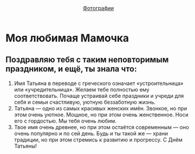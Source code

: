 <html>
  <head>
    <title>Поздравление_для_моей_мамы</title>
    <link rel="stylesheet" href="style1.css"/>
  </head>
  <body>
    <header>
      <a class="link-header" href="photos.html">Фотографии</a>
    </header>
    <main>
      <h1>Моя любимая Мамочка</h1>
      <h2>Поздравляю тебя с таким неповторимым праздником, и ещё, ты знала что:</h2>
      <ol>
        <li>Имя Татьяна в переводе с греческого означает «устроительница» или «учредительница». Желаем тебе полностью ему соответствовать. Почаще устраивай себе праздники и учреди для себя и семьи счастливую, уютную беззаботную жизнь.</li>
        <li>Татьяна — одно из самых красивых женских имён. Звонкое, но при этом очень уютное. Мощное, но при этом очень женственное. Носи его с гордостью. Мы тебя очень любим.</li>
        <li>Твое имя очень древнее, но при этом остаётся современным — оно очень популярно и по сей день. Будь и ты такой же — храни традиции, но при этом стремись к развитию и прогрессу. С Днём Татьяны!</li>
      </ol>
    </main>
    <footer>
    </footer>
  </body>
</html>
